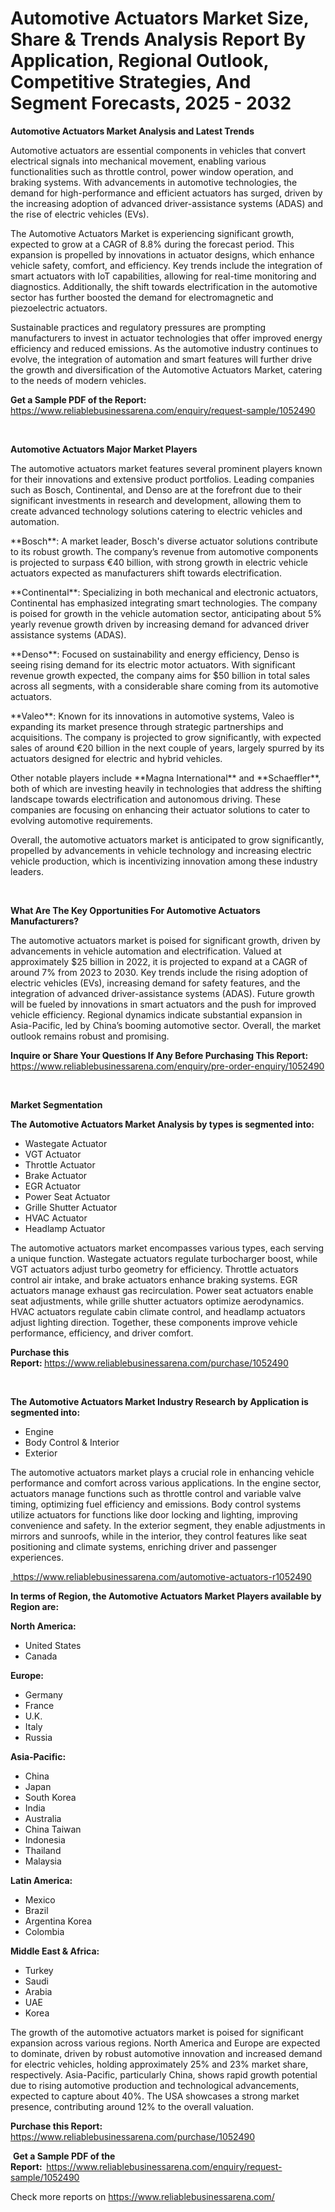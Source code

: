 <p><h1>Automotive Actuators Market Size, Share & Trends Analysis Report By Application, Regional Outlook, Competitive Strategies, And Segment Forecasts, 2025 - 2032</h1></p><p><strong>Automotive Actuators Market Analysis and Latest Trends</strong></p>
<p><p>Automotive actuators are essential components in vehicles that convert electrical signals into mechanical movement, enabling various functionalities such as throttle control, power window operation, and braking systems. With advancements in automotive technologies, the demand for high-performance and efficient actuators has surged, driven by the increasing adoption of advanced driver-assistance systems (ADAS) and the rise of electric vehicles (EVs).</p><p>The Automotive Actuators Market is experiencing significant growth, expected to grow at a CAGR of 8.8% during the forecast period. This expansion is propelled by innovations in actuator designs, which enhance vehicle safety, comfort, and efficiency. Key trends include the integration of smart actuators with IoT capabilities, allowing for real-time monitoring and diagnostics. Additionally, the shift towards electrification in the automotive sector has further boosted the demand for electromagnetic and piezoelectric actuators.</p><p>Sustainable practices and regulatory pressures are prompting manufacturers to invest in actuator technologies that offer improved energy efficiency and reduced emissions. As the automotive industry continues to evolve, the integration of automation and smart features will further drive the growth and diversification of the Automotive Actuators Market, catering to the needs of modern vehicles.</p></p>
<p><strong>Get a Sample PDF of the Report:&nbsp;</strong> <a href="https://www.reliablebusinessarena.com/enquiry/request-sample/1052490?utm_campaign=2518&utm_medium=2&utm_source=Github&utm_content=ia&utm_term=25032025&utm_id=automotive-actuators">https://www.reliablebusinessarena.com/enquiry/request-sample/1052490</a></p>
<p>&nbsp;</p>
<p><strong>Automotive Actuators Major Market Players</strong></p>
<p><p>The automotive actuators market features several prominent players known for their innovations and extensive product portfolios. Leading companies such as Bosch, Continental, and Denso are at the forefront due to their significant investments in research and development, allowing them to create advanced technology solutions catering to electric vehicles and automation.</p><p>**Bosch**: A market leader, Bosch's diverse actuator solutions contribute to its robust growth. The company’s revenue from automotive components is projected to surpass €40 billion, with strong growth in electric vehicle actuators expected as manufacturers shift towards electrification.</p><p>**Continental**: Specializing in both mechanical and electronic actuators, Continental has emphasized integrating smart technologies. The company is poised for growth in the vehicle automation sector, anticipating about 5% yearly revenue growth driven by increasing demand for advanced driver assistance systems (ADAS).</p><p>**Denso**: Focused on sustainability and energy efficiency, Denso is seeing rising demand for its electric motor actuators. With significant revenue growth expected, the company aims for $50 billion in total sales across all segments, with a considerable share coming from its automotive actuators.</p><p>**Valeo**: Known for its innovations in automotive systems, Valeo is expanding its market presence through strategic partnerships and acquisitions. The company is projected to grow significantly, with expected sales of around €20 billion in the next couple of years, largely spurred by its actuators designed for electric and hybrid vehicles.</p><p>Other notable players include **Magna International** and **Schaeffler**, both of which are investing heavily in technologies that address the shifting landscape towards electrification and autonomous driving. These companies are focusing on enhancing their actuator solutions to cater to evolving automotive requirements. </p><p>Overall, the automotive actuators market is anticipated to grow significantly, propelled by advancements in vehicle technology and increasing electric vehicle production, which is incentivizing innovation among these industry leaders.</p></p>
<p>&nbsp;</p>
<p><strong>What Are The Key Opportunities For Automotive Actuators Manufacturers?</strong></p>
<p><p>The automotive actuators market is poised for significant growth, driven by advancements in vehicle automation and electrification. Valued at approximately $25 billion in 2022, it is projected to expand at a CAGR of around 7% from 2023 to 2030. Key trends include the rising adoption of electric vehicles (EVs), increasing demand for safety features, and the integration of advanced driver-assistance systems (ADAS). Future growth will be fueled by innovations in smart actuators and the push for improved vehicle efficiency. Regional dynamics indicate substantial expansion in Asia-Pacific, led by China’s booming automotive sector. Overall, the market outlook remains robust and promising.</p></p>
<p><strong>Inquire or Share Your Questions If Any Before Purchasing This Report:</strong> <a href="https://www.reliablebusinessarena.com/enquiry/pre-order-enquiry/1052490?utm_campaign=2518&utm_medium=2&utm_source=Github&utm_content=ia&utm_term=25032025&utm_id=automotive-actuators">https://www.reliablebusinessarena.com/enquiry/pre-order-enquiry/1052490</a></p>
<p>&nbsp;</p>
<p><strong>Market Segmentation</strong></p>
<p><strong>The Automotive Actuators Market Analysis by types is segmented into:</strong></p>
<p><ul><li>Wastegate Actuator</li><li>VGT Actuator</li><li>Throttle Actuator</li><li>Brake Actuator</li><li>EGR Actuator</li><li>Power Seat Actuator</li><li>Grille Shutter Actuator</li><li>HVAC Actuator</li><li>Headlamp Actuator</li></ul></p>
<p><p>The automotive actuators market encompasses various types, each serving a unique function. Wastegate actuators regulate turbocharger boost, while VGT actuators adjust turbo geometry for efficiency. Throttle actuators control air intake, and brake actuators enhance braking systems. EGR actuators manage exhaust gas recirculation. Power seat actuators enable seat adjustments, while grille shutter actuators optimize aerodynamics. HVAC actuators regulate cabin climate control, and headlamp actuators adjust lighting direction. Together, these components improve vehicle performance, efficiency, and driver comfort.</p></p>
<p><strong>Purchase this Report:&nbsp;</strong><a href="https://www.reliablebusinessarena.com/purchase/1052490?utm_campaign=2518&utm_medium=2&utm_source=Github&utm_content=ia&utm_term=25032025&utm_id=automotive-actuators">https://www.reliablebusinessarena.com/purchase/1052490</a></p>
<p>&nbsp;</p>
<p><strong>The Automotive Actuators Market Industry Research by Application is segmented into:</strong></p>
<p><ul><li>Engine</li><li>Body Control & Interior</li><li>Exterior</li></ul></p>
<p><p>The automotive actuators market plays a crucial role in enhancing vehicle performance and comfort across various applications. In the engine sector, actuators manage functions such as throttle control and variable valve timing, optimizing fuel efficiency and emissions. Body control systems utilize actuators for functions like door locking and lighting, improving convenience and safety. In the exterior segment, they enable adjustments in mirrors and sunroofs, while in the interior, they control features like seat positioning and climate systems, enriching driver and passenger experiences.</p></p>
<p><a href="https://www.reliablebusinessarena.com/automotive-actuators-r1052490?utm_campaign=2518&utm_medium=2&utm_source=Github&utm_content=ia&utm_term=25032025&utm_id=automotive-actuators">&nbsp;https://www.reliablebusinessarena.com/automotive-actuators-r1052490</a></p>
<p><strong>In terms of Region, the Automotive Actuators Market Players available by Region are:</strong></p>
<p>
    <p> <strong> North America: </strong>
        <ul>
            <li>United States</li>
            <li>Canada</li>
        </ul>
        </p> 
    <p> <strong> Europe: </strong>
        <ul>
            <li>Germany</li>
            <li>France</li>
            <li>U.K.</li>
            <li>Italy</li>
            <li>Russia</li>
        </ul>
        </p> 
    <p> <strong> Asia-Pacific: </strong>
        <ul>
            <li>China</li>
            <li>Japan</li>
            <li>South Korea</li>
            <li>India</li>
            <li>Australia</li>
            <li>China Taiwan</li>
            <li>Indonesia</li>
            <li>Thailand</li>
            <li>Malaysia</li>
        </ul>
        </p> 
    <p> <strong> Latin America: </strong>
        <ul>
            <li>Mexico</li>
            <li>Brazil</li>
            <li>Argentina Korea</li>
            <li>Colombia</li>
        </ul>
        </p> 
    <p> <strong> Middle East & Africa: </strong>
        <ul>
            <li>Turkey</li>
            <li>Saudi</li>
            <li>Arabia</li>
            <li>UAE</li>
            <li>Korea</li>
        </ul>
    </p>
    </p>
<p><p>The growth of the automotive actuators market is poised for significant expansion across various regions. North America and Europe are expected to dominate, driven by robust automotive innovation and increased demand for electric vehicles, holding approximately 25% and 23% market share, respectively. Asia-Pacific, particularly China, shows rapid growth potential due to rising automotive production and technological advancements, expected to capture about 40%. The USA showcases a strong market presence, contributing around 12% to the overall valuation.</p></p>
<p><strong>Purchase this Report: </strong><a href="https://www.reliablebusinessarena.com/purchase/1052490?utm_campaign=2518&utm_medium=2&utm_source=Github&utm_content=ia&utm_term=25032025&utm_id=automotive-actuators">https://www.reliablebusinessarena.com/purchase/1052490</a></p>
<p>&nbsp;<strong>Get a Sample PDF of the Report:&nbsp;&nbsp;</strong><a href="https://www.reliablebusinessarena.com/enquiry/request-sample/1052490?utm_campaign=2518&utm_medium=2&utm_source=Github&utm_content=ia&utm_term=25032025&utm_id=automotive-actuators">https://www.reliablebusinessarena.com/enquiry/request-sample/1052490</a></p>
<p><strong></strong></p>
<p>Check more reports on <a href="https://www.reliablebusinessarena.com/?utm_campaign=2518&utm_medium=2&utm_source=Github&utm_content=ia&utm_term=25032025&utm_id=automotive-actuators">https://www.reliablebusinessarena.com/</a></p>